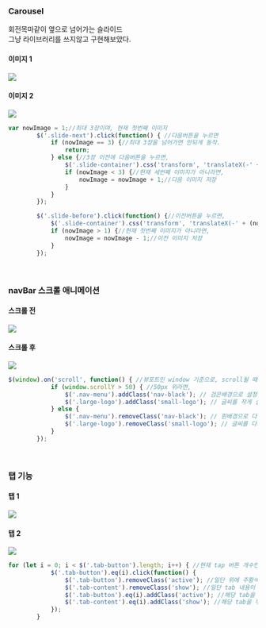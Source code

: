 ### Carousel
회전목마같이 옆으로 넘어가는 슬라이드  
그냥 라이브러리를 쓰지않고 구현해보았다.
#### 이미지 1
![](https://images.velog.io/images/qk1890/post/0eddc903-98bf-4893-a5f3-b8685f012fb1/image.png)
#### 이미지 2
![](https://images.velog.io/images/qk1890/post/dca338ea-08fd-4813-a2ea-f3daac99f00d/image.png)
```js
var nowImage = 1;//최대 3장이며, 현재 첫번째 이미지
        $('.slide-next').click(function() { //다음버튼을 누르면
            if (nowImage == 3) {//최대 3장을 넘어가면 안되게 동작.
                return;
            } else {//3장 이전에 다음버튼을 누르면,
                $('.slide-container').css('transform', 'translateX(-' + nowImage + '00vw)');//다음 이미지로 이동
                if (nowImage < 3) {//현재 세번째 이미지가 아니라면,
                    nowImage = nowImage + 1;//다음 이미지 저장
                }
            }
        });

        $('.slide-before').click(function() {//이전버튼을 누르면,
            $('.slide-container').css('transform', 'translateX(-' + (nowImage - 2) + '00vw)');//이전 이미지로 이동
            if (nowImage > 1) {//현재 첫번째 이미지가 아니라면,
                nowImage = nowImage - 1;//이전 이미지 저장
            }
        });
```

<br>

### navBar 스크롤 애니메이션
#### 스크롤 전
![](https://images.velog.io/images/qk1890/post/948238db-43e9-46ad-87e0-ee1033f08ab9/image.png)
#### 스크롤 후
![](https://images.velog.io/images/qk1890/post/c8aa7330-c506-4ac3-84c2-8009b4e3d7e1/image.png)

```js
$(window).on('scroll', function() { //뷰포트인 window 기준으로, scroll될 때
            if (window.scrollY > 50) { //50px 위라면, 
                $('.nav-menu').addClass('nav-black'); // 검은배경으로 설정한다.
                $('.large-logo').addClass('small-logo'); // 글씨를 작게 설정한다.
            } else {
                $('.nav-menu').removeClass('nav-black'); // 흰배경으로 다시 설정한다.
                $('.large-logo').removeClass('small-logo'); // 글씨를 다시 크게 설정한다.
            }
        });
```

<br>


### 탭 기능
#### 탭 1
![](https://images.velog.io/images/qk1890/post/e8eb662b-7cb6-44d9-ac7b-23bcc58496fe/image.png)
#### 탭 2
![](https://images.velog.io/images/qk1890/post/de64bcc0-224e-405f-b031-7e449024f0cb/image.png)
```js
for (let i = 0; i < $('.tab-button').length; i++) { //현재 tap 버튼 개수만큼
            $('.tab-button').eq(i).click(function() {
                $('.tab-button').removeClass('active'); //일단 위에 주황색 선을 다 없앤다
                $('.tab-content').removeClass('show'); //일단 tab 내용이 다 안보이게 설정한다.
                $('.tab-button').eq(i).addClass('active'); //해당 tab을 누르면 위에 주황색 선 설정한다.
                $('.tab-content').eq(i).addClass('show'); //해당 tab을 누르면 내용이 보이도록 설정한다.
            });
        }
```